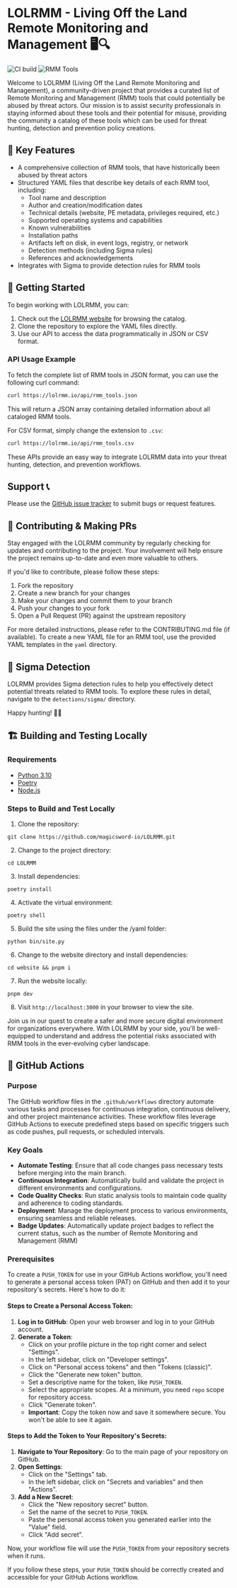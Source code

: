 # LOLRMM - Living Off the Land Remote Monitoring and Management 🖥️🔍

![CI build](https://github.com/magicsword-io/LOLRMM/actions/workflows/validate.yml/badge.svg)
![RMM Tools](https://img.shields.io/endpoint?url=https://raw.githubusercontent.com/magicsword-io/LOLRMM/main/rmm-tools-count.json)

Welcome to LOLRMM (Living Off the Land Remote Monitoring and Management), a community-driven project that provides a curated list of Remote Monitoring and Management (RMM) tools that could potentially be abused by threat actors. Our mission is to assist security professionals in staying informed about these tools and their potential for misuse, providing the community a catalog of these tools which can be used for threat hunting, detection and prevention policy creations.

## 🌟 Key Features

- A comprehensive collection of RMM tools, that have historically been abused by threat actors
- Structured YAML files that describe key details of each RMM tool, including:
  - Tool name and description
  - Author and creation/modification dates
  - Technical details (website, PE metadata, privileges required, etc.)
  - Supported operating systems and capabilities
  - Known vulnerabilities
  - Installation paths
  - Artifacts left on disk, in event logs, registry, or network
  - Detection methods (including Sigma rules)
  - References and acknowledgements
- Integrates with Sigma to provide detection rules for RMM tools

## 🚀 Getting Started

To begin working with LOLRMM, you can:

1. Check out the [LOLRMM website](https://lolrmm.io/) for browsing the catalog.
2. Clone the repository to explore the YAML files directly.
3. Use our API to access the data programmatically in JSON or CSV format.

### API Usage Example

To fetch the complete list of RMM tools in JSON format, you can use the following curl command:

```bash
curl https://lolrmm.io/api/rmm_tools.json
```

This will return a JSON array containing detailed information about all cataloged RMM tools.

For CSV format, simply change the extension to `.csv`:

```bash
curl https://lolrmm.io/api/rmm_tools.csv
```

These APIs provide an easy way to integrate LOLRMM data into your threat hunting, detection, and prevention workflows.

## Support 📞

Please use the [GitHub issue tracker](https://github.com/magicsword-io/LOLRMM/issues) to submit bugs or request features.

## 🤝 Contributing & Making PRs

Stay engaged with the LOLRMM community by regularly checking for updates and contributing to the project. Your involvement will help ensure the project remains up-to-date and even more valuable to others.

If you'd like to contribute, please follow these steps:

1. Fork the repository
2. Create a new branch for your changes
3. Make your changes and commit them to your branch
4. Push your changes to your fork
5. Open a Pull Request (PR) against the upstream repository

For more detailed instructions, please refer to the CONTRIBUTING.md file (if available). To create a new YAML file for an RMM tool, use the provided YAML templates in the `yaml` directory.

## 🚨 Sigma Detection

LOLRMM provides Sigma detection rules to help you effectively detect potential threats related to RMM tools. To explore these rules in detail, navigate to the `detections/sigma/` directory.

Happy hunting! 🕵️‍♂️

## 🏗️ Building and Testing Locally

### Requirements

* [Python 3.10](https://www.python.org/downloads/)
* [Poetry](https://python-poetry.org/docs/#installation)
* [Node.js](https://nodejs.org/)

### Steps to Build and Test Locally

1. Clone the repository:
```
git clone https://github.com/magicsword-io/LOLRMM.git
```

2. Change to the project directory:
```
cd LOLRMM
```

3. Install dependencies:
```
poetry install
```

4. Activate the virtual environment:
```
poetry shell
```

5. Build the site using the files under the /yaml folder:
```
python bin/site.py
```

6. Change to the website directory and install dependencies:
```
cd website && pnpm i
```

7. Run the website locally:
```
pnpm dev
```

8. Visit `http://localhost:3000` in your browser to view the site.

Join us in our quest to create a safer and more secure digital environment for organizations everywhere. With LOLRMM by your side, you'll be well-equipped to understand and address the potential risks associated with RMM tools in the ever-evolving cyber landscape.

## 🤖 GitHub Actions

### Purpose

The GitHub workflow files in the `.github/workflows` directory automate various tasks and processes for continuous integration, continuous delivery, and other project maintenance activities.
These workflow files leverage GitHub Actions to execute predefined steps based on specific triggers such as code pushes, pull requests, or scheduled intervals.

### Key Goals
- **Automate Testing**: Ensure that all code changes pass necessary tests before merging into the main branch.
- **Continuous Integration**: Automatically build and validate the project in different environments and configurations.
- **Code Quality Checks**: Run static analysis tools to maintain code quality and adherence to coding standards.
- **Deployment**: Manage the deployment process to various environments, ensuring seamless and reliable releases.
- **Badge Updates**: Automatically update project badges to reflect the current status, such as the number of Remote Monitoring and Management (RMM)

### Prerequisites
To create a `PUSH_TOKEN` for use in your GitHub Actions workflow, you'll need to generate a personal access token (PAT) on GitHub and then add it to your repository's secrets. Here's how to do it:

#### Steps to Create a Personal Access Token:
1. **Log in to GitHub**: Open your web browser and log in to your GitHub account.
2. **Generate a Token**:
   - Click on your profile picture in the top right corner and select "Settings".
   - In the left sidebar, click on "Developer settings".
   - Click on "Personal access tokens" and then "Tokens (classic)".
   - Click the "Generate new token" button.
   - Set a descriptive name for the token, like `PUSH_TOKEN`.
   - Select the appropriate scopes. At a minimum, you need `repo` scope for repository access.
   - Click "Generate token".
   - **Important**: Copy the token now and save it somewhere secure. You won't be able to see it again.

#### Steps to Add the Token to Your Repository's Secrets:
1. **Navigate to Your Repository**: Go to the main page of your repository on GitHub.
2. **Open Settings**:
   - Click on the "Settings" tab.
   - In the left sidebar, click on "Secrets and variables" and then "Actions".
3. **Add a New Secret**:
   - Click the "New repository secret" button.
   - Set the name of the secret to `PUSH_TOKEN`.
   - Paste the personal access token you generated earlier into the "Value" field.
   - Click "Add secret".

Now, your workflow file will use the `PUSH_TOKEN` from your repository secrets when it runs.

If you follow these steps, your `PUSH_TOKEN` should be correctly created and accessible for your GitHub Actions workflow.

